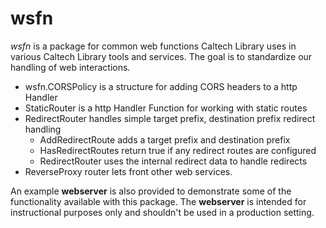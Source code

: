
# wsfn

_wsfn_ is a package for common web functions Caltech Library uses 
in various Caltech Library tools and services. The goal 
is to standardize our handling of web interactions.

+ wsfn.CORSPolicy is a structure for adding CORS headers to a http Handler
+ StaticRouter is a http Handler Function for working with static routes
+ RedirectRouter handles simple target prefix, destination prefix redirect handling
    + AddRedirectRoute adds a target prefix and destination prefix
    + HasRedirectRoutes return true if any redirect routes are configured
    + RedirectRouter uses the internal redirect data to handle redirects
+ ReverseProxy router lets front other web services.


An example **webserver** is also provided to demonstrate some of the
functionality available with this package. The **webserver** is
intended for instructional purposes only and shouldn't be used in a
production setting.

